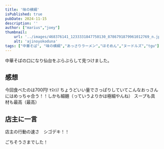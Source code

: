 ```yaml
---
title: '味の横綱'
isPublished: true
pubDate: 2024-11-15
description: ''
author: ["marius","joey"]
thumbnail:
    url: '../images/468376141_1233331847750130_8786791879961012769_n.jpg'
    alt: 'ajinoyokoduna'
tags: ["中華そば", "味の横綱","あっさりラーメン","ほそめん","ヌードルズ","tgu"]
---
```


中華そばの口になり仙台をぶらぶらして見つけました。

## 感想
今回食べたのは700円! ﾔｽｲ//
ちょうどいい量でさっぱりしていてこんなおっさんにはめっちゃ合う！！しかも細麺（っていうよりかは極細やんね）
スープも具材も最高（最高）

## 店主に一言
店主の行動の速さ　シゴデキ！！

ごちそうさまでした！